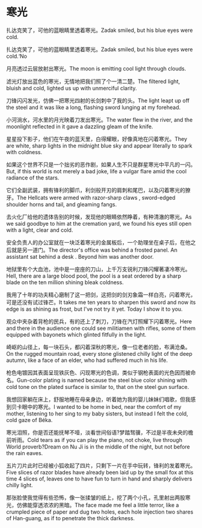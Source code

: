 # 寒光

<p><span class="chinese">扎达克笑了，可他的蓝眼睛里透着寒光。</span><span class="english">Zadak smiled, but his blue eyes were cold.</span></p>

<p><span class="chinese">扎达克笑了，可他的蓝眼睛里透着寒光。</span><span class="english">Zadak smiled, but his blue eyes were cold.‘No</span></p>

<p><span class="chinese">月亮透过云层放射出寒光。</span><span class="english">The moon is emitting cool light through clouds.</span></p>

<p><span class="chinese">滤光灯放出蓝色的寒光，无情地把我们照了个一清二楚。</span><span class="english">The filtered light, bluish and cold, lighted us up with unmerciful clarity.</span></p>

<p><span class="chinese">刀锋闪闪发光，仿佛一把寒光四射的长剑刺中了我的头。</span><span class="english">The light leapt up off the steel and it was like a long, flashing sword lunging at my forehead.</span></p>

<p><span class="chinese">小河淌水，河水里的月光映着刀发出寒光。</span><span class="english">The water flew in the river, and the moonlight reflected in it gave a dazzling gleam of the knife.</span></p>

<p><span class="chinese">星星投下影子，他们在午夜的蓝天里，白得耀眼，好像真地在闪着寒光。</span><span class="english">They are white, sharp lights in the midnight blue sky and appear literally to spark with coldness.</span></p>

<p><span class="chinese">如果这个世界不只是一个拙劣的恶作剧，如果人生不只是群星寒光中平凡的一闪。</span><span class="english">But, if this world is not merely a bad joke, life a vulgar flare amid the cool radiance of the stars.</span></p>

<p><span class="chinese">它们全副武装，拥有锋利的脚爪，利剑般开刃的肩刺和尾巴，以及闪着寒光的獠牙。</span><span class="english">The Hellcats were armed with razor-sharp claws , sword-edged shoulder horns and tail, and gleaming fangs.</span></p>

<p><span class="chinese">去火化厂给他的遗体告别的时候，发现他的眼睛依然睁着，有种清澈的寒光。</span><span class="english">As we said goodbye to him at the cremation yard, we found his eyes still open with a light, clear and cold.</span></p>

<p><span class="chinese">安全负责人的办公室就在一块泛着寒光的金属板后，一个助理坐在桌子后，在他之后就是另一道门。</span><span class="english">The director's office was behind a frosted panel. An assistant sat behind a desk . Beyond him was another door.</span></p>

<p><span class="chinese">地狱里有个大血池，池中是一座座的刀山，上千万支锐利刀锋闪耀著凄冷寒光。</span><span class="english">Hell, there are a large blood pool, the pool is a seat ordered by a sharp blade on the ten million shining bleak coldness.</span></p>

<p><span class="chinese">我用了十年的功夫精心磨制了这一把剑，这把剑的剑刃象霜一样白亮，闪着寒光，可是还没有试过锋芒。</span><span class="english">It takes me ten years to sharpen this sword and now its edge is as shining as frost, but I've not try it yet. Today I show it to you.</span></p>

<p><span class="chinese">观众中夹杂着背枪的民兵，有的还上了刺刀，刀锋在汽灯照耀下闪着寒光。</span><span class="english">Here and there in the audience one could see militiamen with rifles, some of them equipped with bayonets which glinted fitfully in the light.</span></p>

<p><span class="chinese">崎岖的山径上，每一块石头，都闪着深秋的寒光，像一位老者的脸，布满沧桑。</span><span class="english">On the rugged mountain road, every stone glistened chilly light of the deep autumn, like a face of an elder, who had suffered much in his life.</span></p>

<p><span class="chinese">枪色电镀因其表面呈现铁灰色、闪现寒光的色调，类似于钢枪表面的光色因而被命名。</span><span class="english">Gun-color plating is named because the steel blue color shining with cold tone on the plated surface is similar to, that on the steel gun surface.</span></p>

<p><span class="chinese">我想回家躺在床上，舒服地睡在母亲身边，听着她为我的婴儿妹妹们唱歌，但我感到贝卡眼中的寒光。</span><span class="english">I wanted to be home in bed, near the comfort of my mother, listening to her sing to my baby sisters, but instead I felt the cold, cold gaze of Béka.</span></p>

<p><span class="chinese">寒光泪照，你是否还能抚琴不噎，淡看世间俗语?梦踏驽骥，不过是半夜未央的檐前听雨。</span><span class="english">Cold tears as if you can play the piano, not choke, live through World proverb?Dream on Nu Ji is in the middle of the night, but not before the rain eaves.</span></p>

<p><span class="chinese">五片刀片此时已经被小狐收起了四片，只剩下一片在手中玩转，锋利的发着寒光。</span><span class="english">Five slices of razor blades have already been laid up by the small fox at this time 4 slices of, leaves one to have fun to turn in hand and sharply delivers chilly light.</span></p>

<p><span class="chinese">那张脸使我觉得有些恐怖，像一张揉皱的纸上，挖了两个小孔，孔里射出两股寒光，仿佛能穿透浓浓的黑暗。</span><span class="english">The face made me feel a little terror, like a crumpled piece of paper and dug two holes, each hole injection two shares of Han-guang, as if to penetrate the thick darkness.</span></p>

